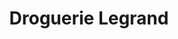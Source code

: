 ---
title: "Droguerie Legrand"
url: /pont-leveque/droguerie-legrand/
shop: matériel informatique
---